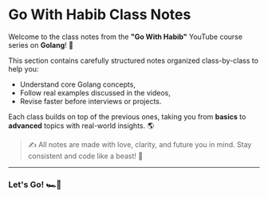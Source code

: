 # Go With Habib Class Notes

Welcome to the class notes from the **"Go With Habib"** YouTube course series on **Golang**! 🚀

This section contains carefully structured notes organized class-by-class to help you:
- Understand core Golang concepts,
- Follow real examples discussed in the videos,
- Revise faster before interviews or projects.

Each class builds on top of the previous ones, taking you from **basics** to **advanced** topics with real-world insights. 🌎

> ✍️ All notes are made with love, clarity, and future you in mind. Stay consistent and code like a beast! 💪

---

### Let's Go! 🏎️💨
